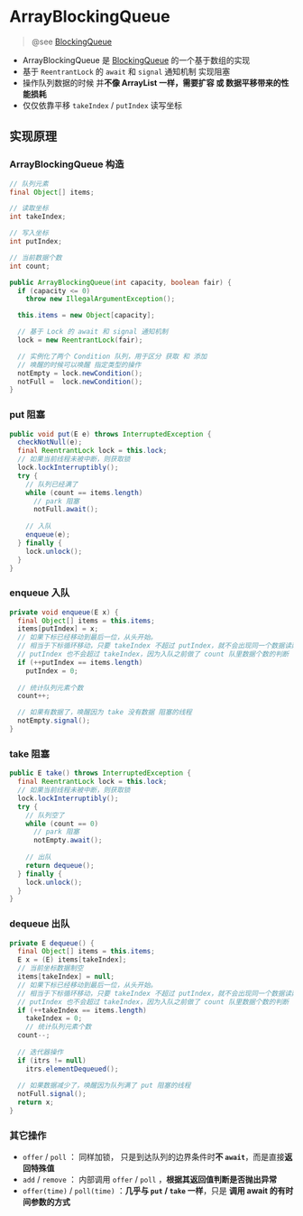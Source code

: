 # ArrayBlockingQueue

> @see [BlockingQueue](../BlockingQueue)

- ArrayBlockingQueue 是 [BlockingQueue](../BlockingQueue) 的一个基于数组的实现
- 基于 `ReentrantLock` 的 `await` 和 `signal` 通知机制 实现阻塞
- 操作队列数据的时候 并**不像 ArrayList 一样，需要扩容 或 数据平移带来的性能损耗**
- 仅仅依靠平移 `takeIndex` / `putIndex` 读写坐标

## 实现原理

### ArrayBlockingQueue 构造

```java
// 队列元素
final Object[] items;

// 读取坐标
int takeIndex;

// 写入坐标
int putIndex;

// 当前数据个数
int count;

public ArrayBlockingQueue(int capacity, boolean fair) {
  if (capacity <= 0)
    throw new IllegalArgumentException();

  this.items = new Object[capacity];

  // 基于 Lock 的 await 和 signal 通知机制
  lock = new ReentrantLock(fair);

  // 实例化了两个 Condition 队列，用于区分 获取 和 添加
  // 唤醒的时候可以唤醒 指定类型的操作
  notEmpty = lock.newCondition();
  notFull =  lock.newCondition();
}
```
### put 阻塞

```java
public void put(E e) throws InterruptedException {
  checkNotNull(e);
  final ReentrantLock lock = this.lock;
  // 如果当前线程未被中断，则获取锁
  lock.lockInterruptibly();
  try {
    // 队列已经满了
    while (count == items.length)
      // park 阻塞
      notFull.await();
    
    // 入队
    enqueue(e);
  } finally {
    lock.unlock();
  }
}
```

### enqueue 入队

```java
private void enqueue(E x) {
  final Object[] items = this.items;
  items[putIndex] = x;
  // 如果下标已经移动到最后一位，从头开始。 
  // 相当于下标循环移动，只要 takeIndex 不超过 putIndex，就不会出现同一个数据读两次的情况
  // putIndex 也不会超过 takeIndex，因为入队之前做了 count 队里数据个数的判断
  if (++putIndex == items.length)
    putIndex = 0;
  
  // 统计队列元素个数
  count++;

  // 如果有数据了，唤醒因为 take 没有数据 阻塞的线程
  notEmpty.signal();
}
```

### take 阻塞

```java
public E take() throws InterruptedException {
  final ReentrantLock lock = this.lock;
  // 如果当前线程未被中断，则获取锁
  lock.lockInterruptibly();
  try {
    // 队列空了
    while (count == 0)
      // park 阻塞
      notEmpty.await();
    
    // 出队
    return dequeue();
  } finally {
    lock.unlock();
  }
}
```

### dequeue 出队

```java
private E dequeue() {
  final Object[] items = this.items;
  E x = (E) items[takeIndex];
  // 当前坐标数据制空
  items[takeIndex] = null;
  // 如果下标已经移动到最后一位，从头开始。 
  // 相当于下标循环移动，只要 takeIndex 不超过 putIndex，就不会出现同一个数据读两次的情况
  // putIndex 也不会超过 takeIndex，因为入队之前做了 count 队里数据个数的判断
  if (++takeIndex == items.length)
    takeIndex = 0;
	// 统计队列元素个数
  count--;
  
  // 迭代器操作
  if (itrs != null)
    itrs.elementDequeued();
  
  // 如果数据减少了，唤醒因为队列满了 put 阻塞的线程
  notFull.signal();
  return x;
}
```

### 其它操作

- `offer` / `poll` ： 同样加锁， 只是到达队列的边界条件时**不 `await`**，而是直接**返回特殊值**
- `add` / `remove` ： 内部调用 `offer` / `poll` ，**根据其返回值判断是否抛出异常**
- `offer(time)` / `poll(time)` ：**几乎与 `put` / `take` 一样**，只是 **调用 await 的有时间参数的方式**



